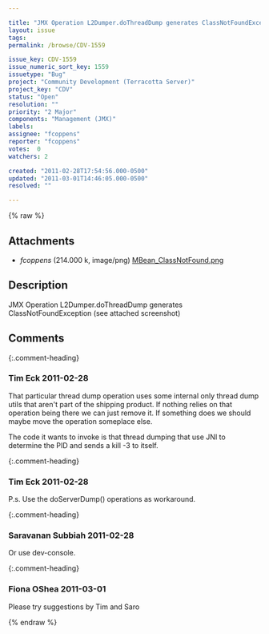 ```yaml
---

title: "JMX Operation L2Dumper.doThreadDump generates ClassNotFoundException"
layout: issue
tags: 
permalink: /browse/CDV-1559

issue_key: CDV-1559
issue_numeric_sort_key: 1559
issuetype: "Bug"
project: "Community Development (Terracotta Server)"
project_key: "CDV"
status: "Open"
resolution: ""
priority: "2 Major"
components: "Management (JMX)"
labels: 
assignee: "fcoppens"
reporter: "fcoppens"
votes:  0
watchers: 2

created: "2011-02-28T17:54:56.000-0500"
updated: "2011-03-01T14:46:05.000-0500"
resolved: ""

---
```




{% raw %}


## Attachments

* <em>fcoppens</em> (214.000 k, image/png) [MBean_ClassNotFound.png](/attachments/CDV/CDV-1559/MBean_ClassNotFound.png)




## Description

<div markdown="1" class="description">

JMX Operation L2Dumper.doThreadDump generates ClassNotFoundException (see attached screenshot)

</div>

## Comments


{:.comment-heading}
### **Tim Eck** <span class="date">2011-02-28</span>

<div markdown="1" class="comment">

That particular thread dump operation uses some internal only thread dump utils that aren't part of the shipping product. If nothing relies on that operation being there we can just remove it. If something does we should maybe move the operation someplace else. 

The code it wants to invoke is that thread dumping that use JNI to determine the PID and sends a kill -3 to itself. 

</div>


{:.comment-heading}
### **Tim Eck** <span class="date">2011-02-28</span>

<div markdown="1" class="comment">

P.s. Use the doServerDump() operations as workaround. 

</div>


{:.comment-heading}
### **Saravanan Subbiah** <span class="date">2011-02-28</span>

<div markdown="1" class="comment">

Or use dev-console.

</div>


{:.comment-heading}
### **Fiona OShea** <span class="date">2011-03-01</span>

<div markdown="1" class="comment">

Please try suggestions by Tim and Saro

</div>



{% endraw %}
